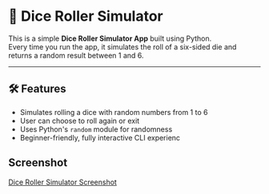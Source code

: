 # 🎲 Dice Roller Simulator

This is a simple **Dice Roller Simulator App** built using Python.  
Every time you run the app, it simulates the roll of a six-sided die and returns a random result between 1 and 6.

---

## 🛠 Features

- Simulates rolling a dice with random numbers from 1 to 6  
- User can choose to roll again or exit  
- Uses Python's `random` module for randomness  
- Beginner-friendly, fully interactive CLI experienc

## Screenshot

[Dice Roller Simulator Screenshot](dice-roller-simulator.PNG)
